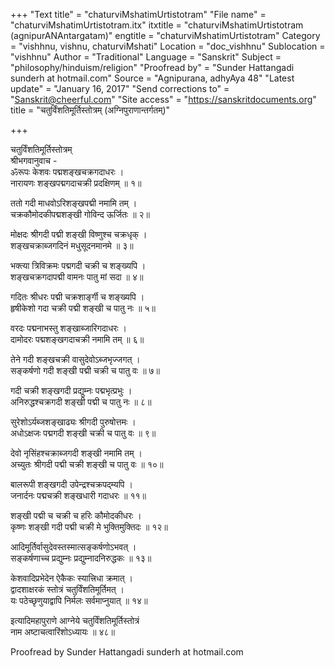 +++
"Text title" = "chaturviMshatimUrtistotram"
"File name" = "chaturviMshatimUrtistotram.itx"
itxtitle = "chaturviMshatimUrtistotram (agnipurANAntargatam)"
engtitle = "chaturviMshatimUrtistotram"
Category = "vishhnu, vishnu, chaturviMshati"
Location = "doc_vishhnu"
Sublocation = "vishhnu"
Author = "Traditional"
Language = "Sanskrit"
Subject = "philosophy/hinduism/religion"
"Proofread by" = "Sunder Hattangadi sunderh at hotmail.com"
Source = "Agnipurana, adhyAya 48"
"Latest update" = "January 16, 2017"
"Send corrections to" = "Sanskrit@cheerful.com"
"Site access" = "https://sanskritdocuments.org"
title = "चतुर्विंशतिमूर्तिस्तोत्रम् (अग्निपुराणान्तर्गतम्)"

+++
  
 चतुर्विंशतिमूर्तिस्तोत्रम्   
श्रीभगवानुवाच -  
ॐरूपः केशवः पद्मशङ्खचक्रगदाधरः  ।  
नारायणः शङ्खपद्मगदाचक्री प्रदक्षिणम्  ॥ १॥  
  
ततो गदी माधवोऽरिशङ्खपद्मी नमामि तम्  ।  
चक्रकौमोदकीपद्मशङ्खी गोविन्द ऊर्जितः  ॥ २॥  
  
मोक्षदः श्रीगदी पद्मी शङ्खी विष्णुश्च चक्रधृक् ।  
शङ्खचक्राब्जगदिनं मधुसूदनमानमे  ॥ ३॥  
  
भक्त्या त्रिविक्रमः पद्मगदी चक्री च शङ्ख्यपि  ।  
शङ्खचक्रगदापद्मी वामनः पातु मां सदा  ॥ ४॥  
  
गदितः श्रीधरः पद्मी चक्रशार्ङ्गी च शङ्ख्यपि  ।  
हृषीकेशो गदा चक्री पद्मी शङ्खी च पातु नः  ॥ ५॥  
  
वरदः पद्मनाभस्तु शङ्खाब्जारिगदाधरः  ।  
दामोदरः पद्मशङ्खगदाचक्री नमामि तम्  ॥ ६॥  
  
तेने गदी शङ्खचक्री वासुदेवोऽब्जभृज्जगत् ।  
सङ्कर्षणो गदी शङ्खी पद्मी चक्री च पातु वः  ॥ ७॥  
  
गदी चक्री शङ्खगदी प्रद्युम्नः पद्मभृत्प्रभुः  ।  
अनिरुद्धश्चक्रगदी शङ्खी पद्मी च पातु नः  ॥ ८॥  
  
सुरेशोऽर्यब्जशङ्खाढ्यः श्रीगदी पुरुषोत्तमः  ।  
अधोऽक्षजः पद्मगदी शङ्खी चक्री च पातु वः  ॥ ९॥  
  
देवो नृसिंहश्चक्राब्जगदी शङ्खी नमामि तम्  ।  
अच्युतः श्रीगदी पद्मी चक्री शङ्खी च पातु वः  ॥ १०॥  
  
बालरूपी शङ्खगदी उपेन्द्रश्चक्रपद्म्यपि  ।  
जनार्दनः पद्मचक्री शङ्खधारी गदाधरः  ॥ ११॥  
  
शङ्खी पद्मी च चक्री च हरिः कौमोदकीधरः  ।  
कृष्णः शङ्खी गदी पद्मी चक्री मे भुक्तिमुक्तिदः  ॥ १२॥  
  
आदिमूर्तिर्वासुदेवस्तस्मात्सङ्कर्षणोऽभवत् ।  
सङ्कर्षणाच्च प्रद्युम्नः प्रद्युम्नादनिरुद्धकः  ॥ १३॥  
  
केशवादिप्रभेदेन ऐकैकः स्यात्त्रिधा क्रमात् ।  
द्वादशाक्षरकं स्तोत्रं चतुर्विंशतिमूर्तिमत् ।  
यः पठेच्छृणुयाद्वापि निर्मलः सर्वमाप्नुयात् ॥ १४॥  
  
इत्यादिमहापुराणे आग्नेये चतुर्विंशतिमूर्तिस्तोत्रं  
             नाम अष्टाचत्वारिंशोऽध्यायः ॥ ४८॥  
  
  
Proofread by Sunder Hattangadi sunderh at hotmail.com  
  
